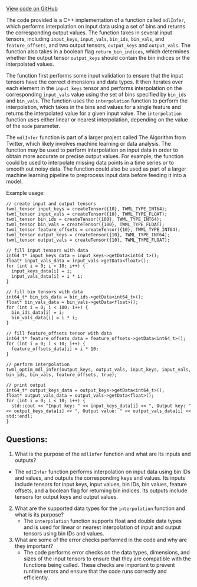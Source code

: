 [View code on GitHub](https://github.com/misbahsy/the-algorithm/twml/libtwml/src/lib/optim.cpp)

The code provided is a C++ implementation of a function called `mdlInfer`, which performs interpolation on input data using a set of bins and returns the corresponding output values. The function takes in several input tensors, including `input_keys`, `input_vals`, `bin_ids`, `bin_vals`, and `feature_offsets`, and two output tensors, `output_keys` and `output_vals`. The function also takes in a boolean flag `return_bin_indices`, which determines whether the output tensor `output_keys` should contain the bin indices or the interpolated values.

The function first performs some input validation to ensure that the input tensors have the correct dimensions and data types. It then iterates over each element in the `input_keys` tensor and performs interpolation on the corresponding `input_vals` value using the set of bins specified by `bin_ids` and `bin_vals`. The function uses the `interpolation` function to perform the interpolation, which takes in the bins and values for a single feature and returns the interpolated value for a given input value. The `interpolation` function uses either linear or nearest interpolation, depending on the value of the `mode` parameter.

The `mdlInfer` function is part of a larger project called The Algorithm from Twitter, which likely involves machine learning or data analysis. The function may be used to perform interpolation on input data in order to obtain more accurate or precise output values. For example, the function could be used to interpolate missing data points in a time series or to smooth out noisy data. The function could also be used as part of a larger machine learning pipeline to preprocess input data before feeding it into a model. 

Example usage:

```
// create input and output tensors
twml_tensor input_keys = createTensor({10}, TWML_TYPE_INT64);
twml_tensor input_vals = createTensor({10}, TWML_TYPE_FLOAT);
twml_tensor bin_ids = createTensor({100}, TWML_TYPE_INT64);
twml_tensor bin_vals = createTensor({100}, TWML_TYPE_FLOAT);
twml_tensor feature_offsets = createTensor({10}, TWML_TYPE_INT64);
twml_tensor output_keys = createTensor({10}, TWML_TYPE_INT64);
twml_tensor output_vals = createTensor({10}, TWML_TYPE_FLOAT);

// fill input tensors with data
int64_t* input_keys_data = input_keys->getData<int64_t>();
float* input_vals_data = input_vals->getData<float>();
for (int i = 0; i < 10; i++) {
  input_keys_data[i] = i;
  input_vals_data[i] = i * i;
}

// fill bin tensors with data
int64_t* bin_ids_data = bin_ids->getData<int64_t>();
float* bin_vals_data = bin_vals->getData<float>();
for (int i = 0; i < 100; i++) {
  bin_ids_data[i] = i;
  bin_vals_data[i] = i * i;
}

// fill feature_offsets tensor with data
int64_t* feature_offsets_data = feature_offsets->getData<int64_t>();
for (int i = 0; i < 10; i++) {
  feature_offsets_data[i] = i * 10;
}

// perform interpolation
twml_optim_mdl_infer(output_keys, output_vals, input_keys, input_vals, bin_ids, bin_vals, feature_offsets, true);

// print output
int64_t* output_keys_data = output_keys->getData<int64_t>();
float* output_vals_data = output_vals->getData<float>();
for (int i = 0; i < 10; i++) {
  std::cout << "Input key: " << input_keys_data[i] << ", Output key: " << output_keys_data[i] << ", Output value: " << output_vals_data[i] << std::endl;
}
```
## Questions: 
 1. What is the purpose of the `mdlInfer` function and what are its inputs and outputs?
   - The `mdlInfer` function performs interpolation on input data using bin IDs and values, and outputs the corresponding keys and values. Its inputs include tensors for input keys, input values, bin IDs, bin values, feature offsets, and a boolean flag for returning bin indices. Its outputs include tensors for output keys and output values.
2. What are the supported data types for the `interpolation` function and what is its purpose?
   - The `interpolation` function supports float and double data types and is used for linear or nearest interpolation of input and output tensors using bin IDs and values.
3. What are some of the error checks performed in the code and why are they important?
   - The code performs error checks on the data types, dimensions, and sizes of the input tensors to ensure that they are compatible with the functions being called. These checks are important to prevent runtime errors and ensure that the code runs correctly and efficiently.